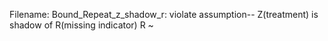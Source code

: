 
Filename:
Bound_Repeat_z_shadow_r: 
violate assumption-- Z(treatment) is shadow of R(missing indicator)
R ~ 